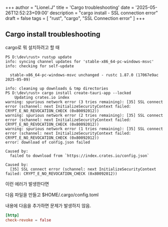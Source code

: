 +++
author = "Lionel.J"
title = 'Cargo troubleshooting'
date = '2025-05-26T12:52:23+09:00'
description = "cargo install - SSL connection error"
draft = false
tags = [
    "rust", "cargo", "SSL Connection error"
]
+++

## Cargo install troubleshooting

cargo로 뭐 설치하려고 할 때
```
PS D:\dev\rust> rustup update
info: syncing channel updates for 'stable-x86_64-pc-windows-msvc'
info: checking for self-update

  stable-x86_64-pc-windows-msvc unchanged - rustc 1.87.0 (17067e9ac 2025-05-09)

info: cleaning up downloads & tmp directories
PS D:\dev\rust> cargo install create-tauri-app --locked
    Updating crates.io index
warning: spurious network error (3 tries remaining): [35] SSL connect error (schannel: next InitializeSecurityContext failed: CRYPT_E_NO_REVOCATION_CHECK (0x80092012))
warning: spurious network error (2 tries remaining): [35] SSL connect error (schannel: next InitializeSecurityContext failed: CRYPT_E_NO_REVOCATION_CHECK (0x80092012))
warning: spurious network error (1 tries remaining): [35] SSL connect error (schannel: next InitializeSecurityContext failed: CRYPT_E_NO_REVOCATION_CHECK (0x80092012))
error: download of config.json failed

Caused by:
  failed to download from `https://index.crates.io/config.json`

Caused by:
  [35] SSL connect error (schannel: next InitializeSecurityContext failed: CRYPT_E_NO_REVOCATION_CHECK (0x80092012))
```
이런 에러가 발생한다면

다음 파일을 만들고
$HOME/.cargo/config.toml

내용에 다음을 추가하면 문제가 발생하지 않음.
```toml
[http]
check-revoke = false
```
